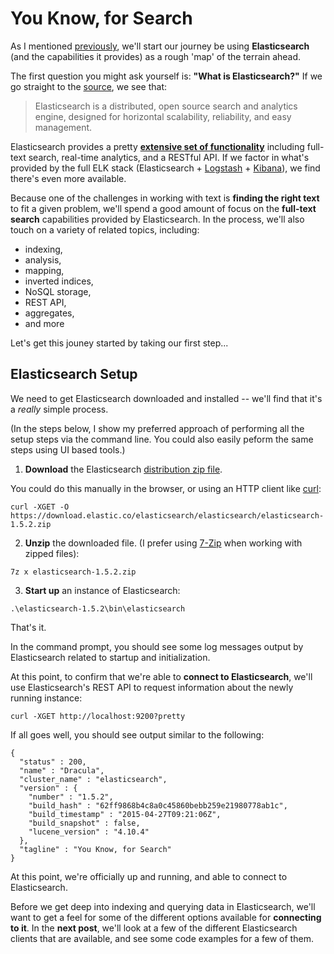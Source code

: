
# You Know, for Search

As I mentioned
[previously](file:///C:/Users/rhaffey/Desktop/textual-development/posts/150509.intro.html), we'll
start our journey be using **Elasticsearch** (and the capabilities it provides) as a rough 'map' of the
terrain ahead.

The first question you might ask yourself is: **"What is Elasticsearch?"**  If we go straight to the 
[source](https://www.elastic.co/downloads/elasticsearch), we see that:

> Elasticsearch is a distributed, open source search and analytics engine, designed for horizontal
> scalability, reliability, and easy management.

Elasticsearch provides a pretty
[**extensive set of functionality**](https://www.elastic.co/products/elasticsearch) including
full-text search, real-time analytics, and a RESTful API. If we factor in what's provided by the
full ELK stack (Elasticsearch + [Logstash](https://www.elastic.co/products/logstash) +
[Kibana](https://www.elastic.co/products/kibana)), we find there's even more available.

Because one of the challenges in working with text is **finding the right text** to fit a given
problem, we'll spend a good amount of focus on the **full-text search** capabilities provided by
Elasticsearch.  In the process, we'll also touch on a variety of related topics, including:

* indexing,
* analysis,
* mapping,
* inverted indices,
* NoSQL storage,
* REST API,
* aggregates,
* and more

Let's get this jouney started by taking our first step...

## Elasticsearch Setup

We need to get Elasticsearch downloaded and installed -- we'll find that it's a _really_ simple
process.

(In the steps below, I show my preferred approach of performing all the setup steps via
the command line.  You could also easily peform the same steps using UI based tools.)

1. **Download** the Elasticsearch [distribution zip file](https://download.elastic.co/elasticsearch/elasticsearch/elasticsearch-1.5.2.zip).

You could do this manually in the browser, or using an HTTP client like [curl](http://curl.haxx.se/):

```
curl -XGET -O https://download.elastic.co/elasticsearch/elasticsearch/elasticsearch-1.5.2.zip
```

2. **Unzip** the downloaded file.  (I prefer using [7-Zip](http://www.7-zip.org/) when working with zipped files):

```
7z x elasticsearch-1.5.2.zip
```

3. **Start up** an instance of Elasticsearch:

```
.\elasticsearch-1.5.2\bin\elasticsearch
```

That's it.

In the command prompt, you should see some log messages output by Elasticsearch related to
startup and initialization.

At this point, to confirm that we're able to **connect to Elasticsearch**, we'll use Elasticsearch's
REST API to request information about the newly running instance:

```
curl -XGET http://localhost:9200?pretty
```

If all goes well, you should see output similar to the following:

```
{
  "status" : 200,
  "name" : "Dracula",
  "cluster_name" : "elasticsearch",
  "version" : {
    "number" : "1.5.2",
    "build_hash" : "62ff9868b4c8a0c45860bebb259e21980778ab1c",
    "build_timestamp" : "2015-04-27T09:21:06Z",
    "build_snapshot" : false,
    "lucene_version" : "4.10.4"
  },
  "tagline" : "You Know, for Search"
}
```

At this point, we're officially up and running, and able to connect to Elasticsearch.

Before we get deep into indexing and querying data in Elasticsearch, we'll want to get a feel for
some of the different options available for **connecting to it**.  In the **next post**, we'll look
at a few of the different Elasticsearch clients that are available, and see some code examples for
a few of them.

